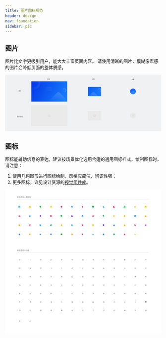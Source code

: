 ```yaml
---
title: 图片图标规范
header: design
nav: foundation
sidebar: pic
---
```


## 图片
图片比文字更吸引用户，能大大丰富页面内容。
请使用清晰的图片，模糊像素感的图片会降低页面的整体质感。
<div class="m-doc-custom-examples-correct">
	<img src="../../../img/design/foundation/pic/1.png">
</div>

## 图标
图标能辅助信息的表达，建议按场景优化选用合适的通用图标样式。绘制图标时，请注意：
1. 使用几何图形进行图标绘制，风格应简洁、辨识性强；
2. 更多图标，详见设计资源的[视觉组件库](https://smartprogram.baidu.com/docs/design/resource/uikit/)。
<div class="m-doc-custom-examples-correct">
	<img src="../../../img/design/foundation/pic/2.png">
</div>